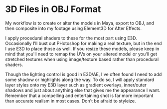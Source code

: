 # 3D Files in OBJ Format

My workflow is to create or alter the models in Maya, export to OBJ, and then composite into my footage using Element3D for After Effects.

I apply procedural shaders to these for the most part using E3D. Occasionally I'll bust out PHotoshop for making a real texture, but in the end I use E3D to place those as well. If you resize these models, please keep in mind that you'll need to remap the UVs on your altered model or you'll get stretched textures when using image/texture based rather than procedural shaders.

Though the lighting control is good in E3D/AE, I've often found I need to add some shadow or highlights along the way. To do so, I will apply standard layer styles onto my E3D layer such as gradient overlays, inner/outer shadows and just about anything else that gives me the appearance I want. Remember that a compelling and entertaining shot is far more important than accurate realism in most cases. Don't be afraid to styleize.
